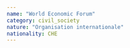 ```yaml
---
name: "World Economic Forum"
category: civil_society
nature: "Organisation internationale"
nationality: CHE
---
```

    
